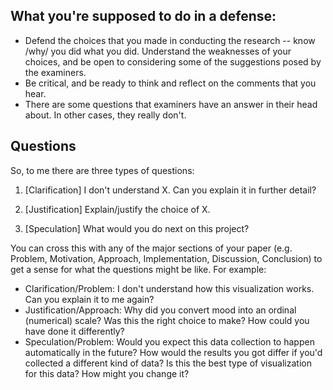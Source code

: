

## What you're supposed to do in a defense:

* Defend the choices that you made in conducting the research -- know /why/ you did what you did. Understand the weaknesses of your choices, and be open to considering some of the suggestions posed by the examiners.
* Be critical, and be ready to think and reflect on the comments that you hear.
* There are some questions that examiners have an answer in their head about. In other cases, they really don't.

## Questions

So, to me there are three types of questions:

1.  [Clarification] I don't understand X. Can you explain it in further detail?

2.  [Justification] Explain/justify the choice of X.

3.  [Speculation] What would you do next on this project?

You can cross this with any of the major sections of your paper (e.g. Problem, Motivation, Approach, Implementation, Discussion, Conclusion) to get a sense for what the questions might be like. For example:

* Clarification/Problem: I don't understand how this visualization works. Can you explain it to me again?
* Justification/Approach: Why did you convert mood into an ordinal (numerical) scale? Was this the right choice to make? How could you have done it differently?
* Speculation/Problem: Would you expect this data collection to happen automatically in the future? How would the results you got differ if you'd collected a different kind of data? Is this the best type of visualization for this data? How might you change it?
